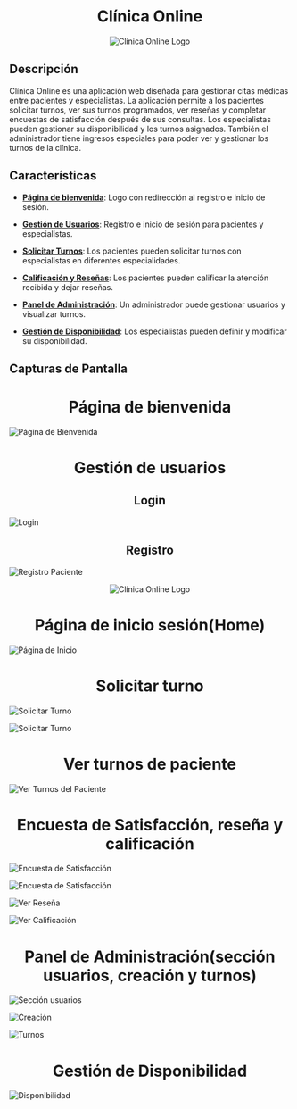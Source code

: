 <div align="center">
  <h1>Clínica Online</h1>
</div>

<div align="center">
  <img src="https://firebasestorage.googleapis.com/v0/b/clinica-2dd2c.appspot.com/o/Logo.png?alt=media&token=ffc241b7-bb89-493e-bc80-057a828345df" alt="Clínica Online Logo">
</div>

## Descripción

Clínica Online es una aplicación web diseñada para gestionar citas médicas entre pacientes y especialistas. La aplicación permite a los pacientes solicitar turnos, ver sus turnos programados, ver reseñas y completar encuestas de satisfacción después de sus consultas. Los especialistas pueden gestionar su disponibilidad y los turnos asignados. También el administrador tiene ingresos especiales para poder ver y gestionar los turnos de la clínica.

## Características

- [**Página de bienvenida**](#pagina-de-bienvenida): Logo con redirección al registro e inicio de sesión.

- [**Gestión de Usuarios**](#gestión-de-usuarios): Registro e inicio de sesión para pacientes y especialistas.
- [**Solicitar Turnos**](#solicitar-turnos): Los pacientes pueden solicitar turnos con especialistas en diferentes especialidades.
- [**Calificación y Reseñas**](#calificación-y-reseñas): Los pacientes pueden calificar la atención recibida y dejar reseñas.
- [**Panel de Administración**](#panel-de-administración): Un administrador puede gestionar usuarios y visualizar turnos.

- [**Gestión de Disponibilidad**](#gestión-de-disponibilidad): Los especialistas pueden definir y modificar su disponibilidad.


## Capturas de Pantalla

<div id="pagina-de-bienvenida" align="center">
  <h1>Página de bienvenida</h1>
</div>

![Página de Bienvenida](https://firebasestorage.googleapis.com/v0/b/clinica-2dd2c.appspot.com/o/bienvenida.png?alt=media&token=fc408b53-f279-4961-b693-2c93728ac4b3)

<div id="gestión-de-usuarios" align="center">
  <h1>Gestión de usuarios</h1>
</div>

<div align="center">
  <h2>Login</h2>
</div>

![Login](https://firebasestorage.googleapis.com/v0/b/clinica-2dd2c.appspot.com/o/login.png?alt=media&token=5eb09fab-febf-4924-b76a-4c106eba6025)

<div align="center">
  <h2>Registro</h2>
</div>

![Registro Paciente](https://firebasestorage.googleapis.com/v0/b/clinica-2dd2c.appspot.com/o/registroPaciente.png?alt=media&token=6ed94ba3-48c5-4740-b9f7-4bcfadc87889)

<div align="center">
  <img src="https://firebasestorage.googleapis.com/v0/b/clinica-2dd2c.appspot.com/o/registroEspecialista.png?alt=media&token=62137d8b-8a36-490b-b403-a3a1320be59d" alt="Clínica Online Logo">
</div>

<div align="center">
  <h1>Página de inicio sesión(Home)</h1>
</div>

![Página de Inicio](https://firebasestorage.googleapis.com/v0/b/clinica-2dd2c.appspot.com/o/home1.png?alt=media&token=4fdfa78b-f30c-4246-b3dd-c73cd3a0b537)

<div id="solicitar-turnos" align="center">
  <h1>Solicitar turno</h1>
</div>

![Solicitar Turno](https://firebasestorage.googleapis.com/v0/b/clinica-2dd2c.appspot.com/o/solicitarTurnoPaciente.png?alt=media&token=d41cc727-db51-4470-b7ae-2f0262310ae9)

![Solicitar Turno](https://firebasestorage.googleapis.com/v0/b/clinica-2dd2c.appspot.com/o/solicitarTurnoPacienteExito.png?alt=media&token=1a5a913f-be07-429c-911c-f0b609a5ad23)


<div align="center">
  <h1>Ver turnos de paciente</h1>
</div>

![Ver Turnos del Paciente](https://firebasestorage.googleapis.com/v0/b/clinica-2dd2c.appspot.com/o/misturnos.png?alt=media&token=0f19225e-4611-45c0-9b9c-31c2f281e836)

<div id="calificación-y-reseñas" align="center">
  <h1>Encuesta de Satisfacción, reseña y calificación</h1>
</div>

![Encuesta de Satisfacción](https://firebasestorage.googleapis.com/v0/b/clinica-2dd2c.appspot.com/o/misturnosEncuestaCalifi.png?alt=media&token=c92391d4-f630-4524-8ad3-9ec39f27bacb)

![Encuesta de Satisfacción](https://firebasestorage.googleapis.com/v0/b/clinica-2dd2c.appspot.com/o/verEncuesta.png?alt=media&token=237cbd09-6adf-4344-8dbf-81019682efcd)

![Ver Reseña](https://firebasestorage.googleapis.com/v0/b/clinica-2dd2c.appspot.com/o/verResena.png?alt=media&token=18517a79-f7d8-42ea-aeb4-9c3fe02c9ac5)

![Ver Calificación](https://firebasestorage.googleapis.com/v0/b/clinica-2dd2c.appspot.com/o/verCalif.png?alt=media&token=32afac08-437d-49c1-9b2f-60739af77f96)

<div id="panel-de-administración" align="center">
  <h1>Panel de Administración(sección usuarios, creación y turnos)</h1>
</div>

![Sección usuarios](https://firebasestorage.googleapis.com/v0/b/clinica-2dd2c.appspot.com/o/seccionUsuarios.png?alt=media&token=14532a35-1656-4cb5-8ae4-43c9f5af12ed)

![Creación](https://firebasestorage.googleapis.com/v0/b/clinica-2dd2c.appspot.com/o/seccionUsuarios2.png?alt=media&token=f389df37-cee4-42fc-947f-c1d0795667c3)

![Turnos](https://firebasestorage.googleapis.com/v0/b/clinica-2dd2c.appspot.com/o/turnos.png?alt=media&token=c21d2a1b-ea7c-4cef-88dc-90dff2b23e7a)


<div id="gestión-de-disponibilidad" align="center">
  <h1>Gestión de Disponibilidad</h1>
</div>

![Disponibilidad](https://firebasestorage.googleapis.com/v0/b/clinica-2dd2c.appspot.com/o/miPerfil.png?alt=media&token=32f28d64-3a36-4488-84df-ab51fa481742)